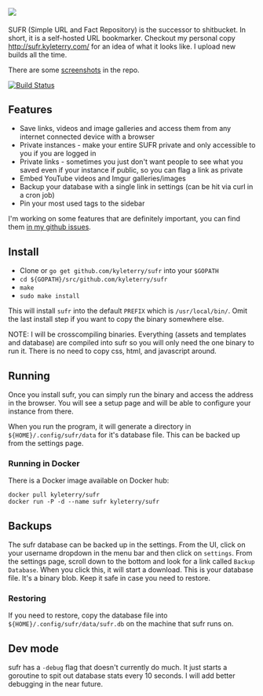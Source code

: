 ![](http://sufr.kyleterry.com/static/images/sufr-logo.svg)
####
SUFR (Simple URL and Fact Repository) is the successor to shitbucket. In short,
it is a self-hosted URL bookmarker. Checkout my personal copy http://sufr.kyleterry.com/ for an idea of what it looks like. I upload new builds all the time.

There are some [screenshots](./screenshots) in the repo.

[![Build Status](https://travis-ci.org/kyleterry/sufr.svg?branch=master)](https://travis-ci.org/kyleterry/sufr)

## Features

* Save links, videos and image galleries and access them from any internet
  connected device with a browser
* Private instances - make your entire SUFR private and only accessible to you
  if you are logged in
* Private links - sometimes you just don't want people to see what you saved
  even if your instance if public, so you can flag a link as private
* Embed YouTube videos and Imgur galleries/images
* Backup your database with a single link in settings (can be hit via curl in a
  cron job)
* Pin your most used tags to the sidebar

I'm working on some features that are definitely important, you can find them [in my github issues](https://github.com/kyleterry/sufr/issues?utf8=%E2%9C%93&q=is%3Aissue%20is%3Aopen%20label%3Afeature%20).

## Install
* Clone or `go get github.com/kyleterry/sufr` into your `$GOPATH`
* `cd ${GOPATH}/src/github.com/kyleterry/sufr`
* `make`
* `sudo make install`

This will install `sufr` into the default `PREFIX` which is `/usr/local/bin/`. Omit the last install step if you want to copy the binary somewhere else.

NOTE: I will be crosscompiling binaries. Everything (assets and templates and
database) are compiled into sufr so you will only need the one binary to run it.
There is no need to copy css, html, and javascript around.

## Running
Once you install sufr, you can simply run the binary and access the address in
the browser. You will see a setup page and will be able to configure your
instance from there.

When you run the
program, it will generate a directory in `${HOME}/.config/sufr/data` for it's
database file. This can be backed up from the settings page.

### Running in Docker
There is a Docker image available on Docker hub:

`docker pull kyleterry/sufr`  
`docker run -P -d --name sufr kyleterry/sufr`

## Backups
The sufr database can be backed up in the settings. From the UI, click on your username dropdown in the menu bar and then click on `settings`. From the settings page, scroll down to the bottom and look for a link called `Backup Database`. When you click this, it will start a download. This is your database file. It's a binary blob. Keep it safe in case you need to restore.

### Restoring
If you need to restore, copy the database file into `${HOME}/.config/sufr/data/sufr.db` on the machine that sufr runs on.

## Dev mode
sufr has a `-debug` flag that doesn't currently do much. It just starts a goroutine to spit out database stats every 10 seconds. I will add better debugging in the near future.
